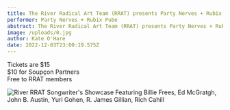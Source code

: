 ```yaml
---
title: The River Radical Art Team (RRAT) presents Party Nerves + Rubix Pube
performer: Party Nerves + Rubix Pube
abstract: The River Radical Art Team (RRAT) presents Party Nerves + Rubix Pube
image: /uploads/0.jpg
author: Kate O'Hare
date: 2022-12-03T23:00:19.575Z
---
```

T﻿ickets are $15\
$10 for Soupçon Partners\
F﻿ree to RRAT members

![River RRAT Songwriter's Showcase Featuring Billie Frees, Ed McGratgh, John B. Austin, Yuri Gohen, R. James Gillian, Rich Cahill](/uploads/b8b5a136-9137-4acd-93cc-5fb0306528ba.jpeg "River RRAT Songwriter's Showcase Featuring Billie Frees, Ed McGratgh, John B. Austin, Yuri Gohen, R. James Gillian, Rich Cahill")